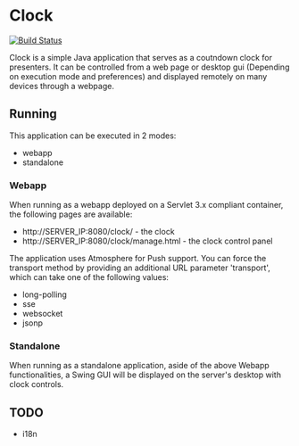 # Clock
[![Build Status](https://travis-ci.org/eXsio/clock.svg?branch=master)](https://travis-ci.org/eXsio/clock)

Clock is a simple Java application that serves as a coutndown clock for presenters. It can be controlled from a web page or desktop gui (Depending on execution mode and preferences) and displayed remotely on many devices through a webpage.

## Running
This application can be executed in 2 modes:
- webapp
- standalone

### Webapp

When running as a webapp deployed on a Servlet 3.x compliant container, the following pages are available:
- http://SERVER_IP:8080/clock/ - the clock
- http://SERVER_IP:8080/clock/manage.html - the clock control panel

The application uses Atmosphere for Push support. You can force the transport method by providing an additional URL parameter 'transport', which can take one of the following values:
- long-polling
- sse
- websocket
- jsonp

### Standalone

When running as a standalone application, aside of the above Webapp functionalities, a Swing GUI will be displayed on the server's desktop with clock controls.

## TODO
- i18n
